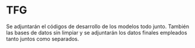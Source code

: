 # TFG
Se adjuntarán el códigos de desarrollo de los modelos todo junto.
También las bases de datos sin limpiar y se adjuntarán los datos finales empleados tanto juntos como separados.
